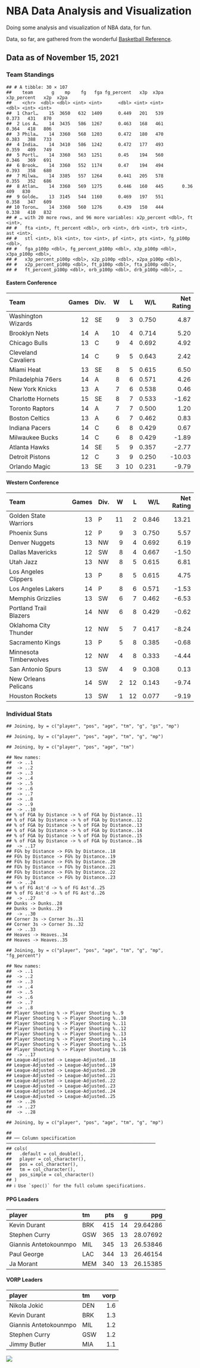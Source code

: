 # NBA Data Analysis and Visualization

Doing some analysis and visualization of NBA data, for fun.

Data, so far, are gathered from the wonderful [Basketball
Reference](https://www.basketball-reference.com/).

## Data as of November 15, 2021

### Team Standings

    ## # A tibble: 30 × 107
    ##    team       g    mp    fg   fga fg_percent   x3p  x3pa x3p_percent   x2p  x2pa
    ##    <chr>  <dbl> <dbl> <int> <int>      <dbl> <int> <int>       <dbl> <int> <int>
    ##  1 Charl…    15  3650   632  1409      0.449   201   539       0.373   431   870
    ##  2 Los A…    14  3435   586  1267      0.463   168   461       0.364   418   806
    ##  3 Phila…    14  3360   568  1203      0.472   180   470       0.383   388   733
    ##  4 India…    14  3410   586  1242      0.472   177   493       0.359   409   749
    ##  5 Portl…    14  3360   563  1251      0.45    194   560       0.346   369   691
    ##  6 Brook…    14  3360   552  1174      0.47    194   494       0.393   358   680
    ##  7 Milwa…    14  3385   557  1264      0.441   205   578       0.355   352   686
    ##  8 Atlan…    14  3360   569  1275      0.446   160   445       0.36    409   830
    ##  9 Golde…    13  3145   544  1160      0.469   197   551       0.358   347   609
    ## 10 Toron…    14  3360   560  1276      0.439   150   444       0.338   410   832
    ## # … with 20 more rows, and 96 more variables: x2p_percent <dbl>, ft <int>,
    ## #   fta <int>, ft_percent <dbl>, orb <int>, drb <int>, trb <int>, ast <int>,
    ## #   stl <int>, blk <int>, tov <int>, pf <int>, pts <int>, fg_p100p <dbl>,
    ## #   fga_p100p <dbl>, fg_percent_p100p <dbl>, x3p_p100p <dbl>, x3pa_p100p <dbl>,
    ## #   x3p_percent_p100p <dbl>, x2p_p100p <dbl>, x2pa_p100p <dbl>,
    ## #   x2p_percent_p100p <dbl>, ft_p100p <dbl>, fta_p100p <dbl>,
    ## #   ft_percent_p100p <dbl>, orb_p100p <dbl>, drb_p100p <dbl>, …

#### Eastern Conference

| Team                | Games | Div. |  W |  L |   W/L | Net Rating |
| :------------------ | ----: | :--- | -: | -: | ----: | ---------: |
| Washington Wizards  |    12 | SE   |  9 |  3 | 0.750 |       4.87 |
| Brooklyn Nets       |    14 | A    | 10 |  4 | 0.714 |       5.20 |
| Chicago Bulls       |    13 | C    |  9 |  4 | 0.692 |       4.92 |
| Cleveland Cavaliers |    14 | C    |  9 |  5 | 0.643 |       2.42 |
| Miami Heat          |    13 | SE   |  8 |  5 | 0.615 |       6.50 |
| Philadelphia 76ers  |    14 | A    |  8 |  6 | 0.571 |       4.26 |
| New York Knicks     |    13 | A    |  7 |  6 | 0.538 |       0.46 |
| Charlotte Hornets   |    15 | SE   |  8 |  7 | 0.533 |     \-1.62 |
| Toronto Raptors     |    14 | A    |  7 |  7 | 0.500 |       1.20 |
| Boston Celtics      |    13 | A    |  6 |  7 | 0.462 |       0.83 |
| Indiana Pacers      |    14 | C    |  6 |  8 | 0.429 |       0.67 |
| Milwaukee Bucks     |    14 | C    |  6 |  8 | 0.429 |     \-1.89 |
| Atlanta Hawks       |    14 | SE   |  5 |  9 | 0.357 |     \-2.77 |
| Detroit Pistons     |    12 | C    |  3 |  9 | 0.250 |    \-10.03 |
| Orlando Magic       |    13 | SE   |  3 | 10 | 0.231 |     \-9.79 |

#### Western Conference

| Team                   | Games | Div. |  W |  L |   W/L | Net Rating |
| :--------------------- | ----: | :--- | -: | -: | ----: | ---------: |
| Golden State Warriors  |    13 | P    | 11 |  2 | 0.846 |      13.21 |
| Phoenix Suns           |    12 | P    |  9 |  3 | 0.750 |       5.57 |
| Denver Nuggets         |    13 | NW   |  9 |  4 | 0.692 |       6.19 |
| Dallas Mavericks       |    12 | SW   |  8 |  4 | 0.667 |     \-1.50 |
| Utah Jazz              |    13 | NW   |  8 |  5 | 0.615 |       6.81 |
| Los Angeles Clippers   |    13 | P    |  8 |  5 | 0.615 |       4.75 |
| Los Angeles Lakers     |    14 | P    |  8 |  6 | 0.571 |     \-1.53 |
| Memphis Grizzlies      |    13 | SW   |  6 |  7 | 0.462 |     \-6.53 |
| Portland Trail Blazers |    14 | NW   |  6 |  8 | 0.429 |     \-0.62 |
| Oklahoma City Thunder  |    12 | NW   |  5 |  7 | 0.417 |     \-8.24 |
| Sacramento Kings       |    13 | P    |  5 |  8 | 0.385 |     \-0.68 |
| Minnesota Timberwolves |    12 | NW   |  4 |  8 | 0.333 |     \-4.44 |
| San Antonio Spurs      |    13 | SW   |  4 |  9 | 0.308 |       0.13 |
| New Orleans Pelicans   |    14 | SW   |  2 | 12 | 0.143 |     \-9.74 |
| Houston Rockets        |    13 | SW   |  1 | 12 | 0.077 |     \-9.19 |

### Individual Stats

    ## Joining, by = c("player", "pos", "age", "tm", "g", "gs", "mp")

    ## Joining, by = c("player", "pos", "age", "tm", "g", "mp")

    ## Joining, by = c("player", "pos", "age", "tm")

    ## New names:
    ##  -> ..1
    ##  -> ..2
    ##  -> ..3
    ##  -> ..4
    ##  -> ..5
    ##  -> ..6
    ##  -> ..7
    ##  -> ..8
    ##  -> ..9
    ##  -> ..10
    ## % of FGA by Distance -> % of FGA by Distance..11
    ## % of FGA by Distance -> % of FGA by Distance..12
    ## % of FGA by Distance -> % of FGA by Distance..13
    ## % of FGA by Distance -> % of FGA by Distance..14
    ## % of FGA by Distance -> % of FGA by Distance..15
    ## % of FGA by Distance -> % of FGA by Distance..16
    ##  -> ..17
    ## FG% by Distance -> FG% by Distance..18
    ## FG% by Distance -> FG% by Distance..19
    ## FG% by Distance -> FG% by Distance..20
    ## FG% by Distance -> FG% by Distance..21
    ## FG% by Distance -> FG% by Distance..22
    ## FG% by Distance -> FG% by Distance..23
    ##  -> ..24
    ## % of FG Ast'd -> % of FG Ast'd..25
    ## % of FG Ast'd -> % of FG Ast'd..26
    ##  -> ..27
    ## Dunks -> Dunks..28
    ## Dunks -> Dunks..29
    ##  -> ..30
    ## Corner 3s -> Corner 3s..31
    ## Corner 3s -> Corner 3s..32
    ##  -> ..33
    ## Heaves -> Heaves..34
    ## Heaves -> Heaves..35

    ## Joining, by = c("player", "pos", "age", "tm", "g", "mp", "fg_percent")

    ## New names:
    ##  -> ..1
    ##  -> ..2
    ##  -> ..3
    ##  -> ..4
    ##  -> ..5
    ##  -> ..6
    ##  -> ..7
    ##  -> ..8
    ## Player Shooting % -> Player Shooting %..9
    ## Player Shooting % -> Player Shooting %..10
    ## Player Shooting % -> Player Shooting %..11
    ## Player Shooting % -> Player Shooting %..12
    ## Player Shooting % -> Player Shooting %..13
    ## Player Shooting % -> Player Shooting %..14
    ## Player Shooting % -> Player Shooting %..15
    ## Player Shooting % -> Player Shooting %..16
    ##  -> ..17
    ## League-Adjusted -> League-Adjusted..18
    ## League-Adjusted -> League-Adjusted..19
    ## League-Adjusted -> League-Adjusted..20
    ## League-Adjusted -> League-Adjusted..21
    ## League-Adjusted -> League-Adjusted..22
    ## League-Adjusted -> League-Adjusted..23
    ## League-Adjusted -> League-Adjusted..24
    ## League-Adjusted -> League-Adjusted..25
    ##  -> ..26
    ##  -> ..27
    ##  -> ..28

    ## Joining, by = c("player", "pos", "age", "tm", "g", "mp")

    ## 
    ## ── Column specification ────────────────────────────────────────────────────────
    ## cols(
    ##   .default = col_double(),
    ##   player = col_character(),
    ##   pos = col_character(),
    ##   tm = col_character(),
    ##   pos_simple = col_character()
    ## )
    ## ℹ Use `spec()` for the full column specifications.

#### PPG Leaders

| player                | tm  | pts |  g |      ppg |
| :-------------------- | :-- | --: | -: | -------: |
| Kevin Durant          | BRK | 415 | 14 | 29.64286 |
| Stephen Curry         | GSW | 365 | 13 | 28.07692 |
| Giannis Antetokounmpo | MIL | 345 | 13 | 26.53846 |
| Paul George           | LAC | 344 | 13 | 26.46154 |
| Ja Morant             | MEM | 340 | 13 | 26.15385 |

#### VORP Leaders

| player                | tm  | vorp |
| :-------------------- | :-- | ---: |
| Nikola Jokić          | DEN |  1.6 |
| Kevin Durant          | BRK |  1.3 |
| Giannis Antetokounmpo | MIL |  1.2 |
| Stephen Curry         | GSW |  1.2 |
| Jimmy Butler          | MIA |  1.1 |

![](README_files/figure-gfm/README-unnamed-chunk-7-1.png)<!-- -->
